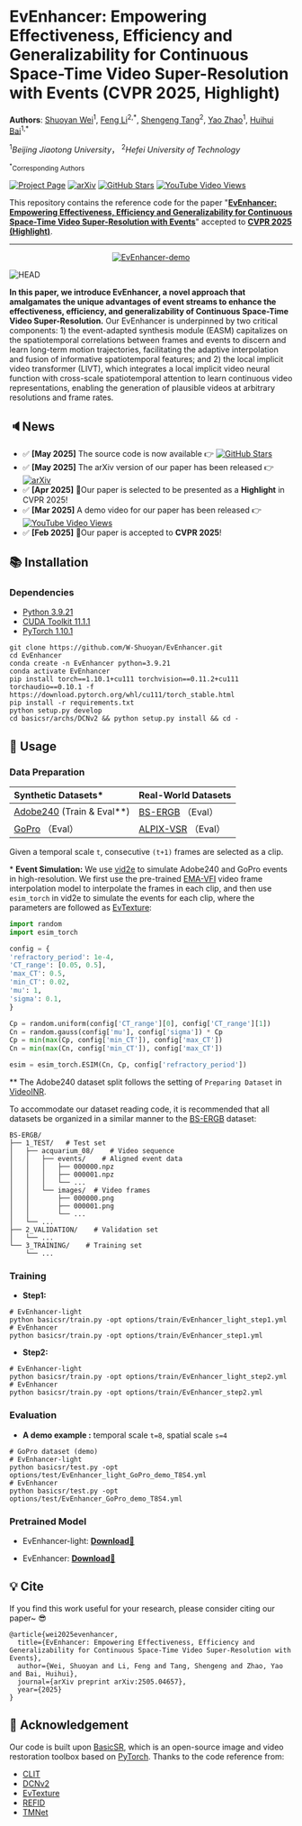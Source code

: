 # EvEnhancer: Empowering Effectiveness, Efficiency and Generalizability for Continuous Space-Time Video Super-Resolution with Events (CVPR 2025, Highlight)

**Authors**: [Shuoyan Wei](https://github.com/W-Shuoyan)<sup>1</sup>, [Feng Li](https://lifengcs.github.io/)<sup>2,\*</sup>, [Shengeng Tang](https://tangshengeng.github.io/)<sup>2</sup>, [Yao Zhao](https://scholar.google.com/citations?user=474TbQYAAAAJ&hl=en&oi=ao)<sup>1</sup>, [Huihui Bai](https://scholar.google.com/citations?user=iXuCUcQAAAAJ&hl=en&oi=ao)<sup>1,\*</sup>

<sup>1</sup>*Beijing Jiaotong University*， <sup>2</sup>*Hefei University of Technology*

<small><sup>\*</sup>Corresponding Authors</small>

[![Project Page](https://img.shields.io/badge/Project%20Page-Visit-blue)](https://w-shuoyan.github.io/EvEnhancer.gitub.io/)
[![arXiv](https://img.shields.io/badge/arXiv-2505.04657-da282a)](https://arxiv.org/abs/2505.04657)
[![GitHub Stars](https://img.shields.io/github/stars/W-Shuoyan/EvEnhancer?style=social)](https://github.com/W-Shuoyan/EvEnhancer)
[![YouTube Video Views](https://img.shields.io/youtube/views/GenHXBxqXsc)](https://youtu.be/GenHXBxqXsc)

This repository contains the reference code for the paper "[**EvEnhancer: Empowering Effectiveness, Efficiency and Generalizability for Continuous Space-Time Video Super-Resolution with Events**](https://arxiv.org/pdf/2505.04657)" accepted to [**CVPR 2025 (Highlight)**](https://cvpr.thecvf.com/virtual/2025/poster/32886).

---

<p align="center">
  <a href="https://youtu.be/GenHXBxqXsc">
    <img src="figures/demo.png" alt="EvEnhancer-demo"/>
  </a>
</p>

![HEAD](figures/head.png)

**In this paper, we introduce EvEnhancer, a novel approach that amalgamates the unique advantages of event streams to enhance the effectiveness, efficiency, and generalizability of Continuous Space-Time Video Super-Resolution.** Our EvEnhancer is underpinned by two critical components: 1) the event-adapted synthesis module (EASM) capitalizes on the spatiotemporal correlations between frames and events to discern and learn long-term motion trajectories, facilitating the adaptive interpolation and fusion of informative spatiotemporal features; and 2) the local implicit video transformer (LIVT), which integrates a local implicit video neural function with cross-scale spatiotemporal attention to learn continuous video representations, enabling the generation of plausible videos at arbitrary resolutions and frame rates.

## 🔈News

- ✅ **[May 2025]** The source code is now available 👉 [![GitHub Stars](https://img.shields.io/github/stars/W-Shuoyan/EvEnhancer?style=social)](https://github.com/W-Shuoyan/EvEnhancer)
- ✅ **[May 2025]** The arXiv version of our paper has been released 👉 [![arXiv](https://img.shields.io/badge/arXiv-2505.04657-da282a)](https://arxiv.org/abs/2505.04657)
- ✅ **[Apr 2025]** 🎉Our paper is selected to be presented as a **Highlight** in CVPR 2025!
- ✅ **[Mar 2025]** A demo video for our paper has been released 👉 [![YouTube Video Views](https://img.shields.io/youtube/views/GenHXBxqXsc)](https://youtu.be/GenHXBxqXsc)
- ✅ **[Feb 2025]** 🎉Our paper is accepted to **CVPR 2025**!

## 📚 Installation

### Dependencies

- [Python 3.9.21](https://www.python.org/downloads/release/python-3921/)
- [CUDA Toolkit 11.1.1](https://developer.nvidia.com/cuda-11.1.1-download-archive)
- [PyTorch 1.10.1](https://pytorch.org/get-started/previous-versions/#v1101)

```shell
git clone https://github.com/W-Shuoyan/EvEnhancer.git
cd EvEnhancer
conda create -n EvEnhancer python=3.9.21
conda activate EvEnhancer
pip install torch==1.10.1+cu111 torchvision==0.11.2+cu111 torchaudio==0.10.1 -f https://download.pytorch.org/whl/cu111/torch_stable.html
pip install -r requirements.txt
python setup.py develop
cd basicsr/archs/DCNv2 && python setup.py install && cd -
```

## 🚀 Usage

### Data Preparation

| Synthetic Datasets*  | Real-World Datasets |
|:--------------------|:--------------------|
| [Adobe240](https://www.cs.ubc.ca/labs/imager/tr/2017/DeepVideoDeblurring/) (Train & Eval**) | [BS-ERGB](https://github.com/uzh-rpg/timelens-pp/)  （Eval）|
| [GoPro](https://seungjunnah.github.io/Datasets/gopro.html) （Eval）| [ALPIX-VSR](https://github.com/yunfanLu/INR-Event-VSR) （Eval）|

Given a temporal scale `t`, consecutive `(t+1)` frames are selected as a clip.

\* **Event Simulation:** We use [vid2e](https://github.com/uzh-rpg/rpg_vid2e) to simulate Adobe240 and GoPro events in high-resolution. We first use the pre-trained [EMA-VFI](https://github.com/MCG-NJU/EMA-VFI) video frame interpolation model to interpolate the frames in each clip, and then use `esim_torch` in vid2e to simulate the events for each clip, where the parameters are followed as [EvTexture](https://github.com/DachunKai/EvTexture):

```python
import random
import esim_torch

config = {
'refractory_period': 1e-4,
'CT_range': [0.05, 0.5],
'max_CT': 0.5,
'min_CT': 0.02,
'mu': 1,
'sigma': 0.1,
}

Cp = random.uniform(config['CT_range'][0], config['CT_range'][1])
Cn = random.gauss(config['mu'], config['sigma']) * Cp
Cp = min(max(Cp, config['min_CT']), config['max_CT'])
Cn = min(max(Cn, config['min_CT']), config['max_CT'])

esim = esim_torch.ESIM(Cn, Cp, config['refractory_period'])
```

\** The Adobe240 dataset split follows the setting of `Preparing Dataset` in [VideoINR](https://github.com/Picsart-AI-Research/VideoINR-Continuous-Space-Time-Super-Resolution#preparing-dataset).

To accommodate our dataset reading code, it is recommended that all datasets be organized in a similar manner to the [BS-ERGB](https://github.com/uzh-rpg/timelens-pp/) dataset:

```shell
BS-ERGB/ 
├── 1_TEST/   # Test set
│   ├── acquarium_08/    # Video sequence
│   │   ├── events/    # Aligned event data         
│   │   │   ├── 000000.npz
│   │   │   ├── 000001.npz
│   │   │   └── ...
│   │   └── images/  # Video frames         
│   │       ├── 000000.png
│   │       ├── 000001.png
│   │       └── ...
│   └── ...
├── 2_VALIDATION/    # Validation set      
│   └── ...
└── 3_TRAINING/    # Training set   
    └── ...
```

### Training

- **Step1:**

```shell
# EvEnhancer-light
python basicsr/train.py -opt options/train/EvEnhancer_light_step1.yml 
# EvEnhancer
python basicsr/train.py -opt options/train/EvEnhancer_step1.yml
```

- **Step2:**

```shell
# EvEnhancer-light
python basicsr/train.py -opt options/train/EvEnhancer_light_step2.yml 
# EvEnhancer
python basicsr/train.py -opt options/train/EvEnhancer_step2.yml
```

### Evaluation

- **A demo example :** temporal scale `t=8`, spatial scale `s=4`

```shell
# GoPro dataset (demo)
# EvEnhancer-light
python basicsr/test.py -opt options/test/EvEnhancer_light_GoPro_demo_T8S4.yml
# EvEnhancer
python basicsr/test.py -opt options/test/EvEnhancer_GoPro_demo_T8S4.yml
```

### Pretrained Model

- EvEnhancer-light: [**Download🔗**](https://drive.google.com/drive/folders/1SRB3oyDldqEPGlsU3GxB983fsAG_rIzN?usp=sharing)

- EvEnhancer: [**Download🔗**](https://drive.google.com/drive/folders/1n_Wm2xpsPBkYVnUKAW5v_XxPD5H8S0eT?usp=sharing)

## 💡 Cite

If you find this work useful for your research, please consider citing our paper~ 😎

```shell
@article{wei2025evenhancer,
  title={EvEnhancer: Empowering Effectiveness, Efficiency and Generalizability for Continuous Space-Time Video Super-Resolution with Events},
  author={Wei, Shuoyan and Li, Feng and Tang, Shengeng and Zhao, Yao and Bai, Huihui},
  journal={arXiv preprint arXiv:2505.04657},
  year={2025}
}
```

## 📕 Acknowledgement

Our code is built upon [BasicSR](https://github.com/XPixelGroup/BasicSR), which is an open-source image and video restoration toolbox based on [PyTorch](https://pytorch.org/). Thanks to the code reference from:

- [CLIT](https://github.com/jaroslaw1007/CLIT)
- [DCNv2](https://github.com/lbin/DCNv2)
- [EvTexture](https://github.com/DachunKai/EvTexture)
- [REFID](https://github.com/AHupuJR/REFID)
- [TMNet](https://github.com/CS-GangXu/TMNet)
